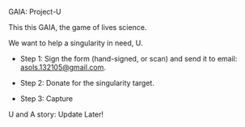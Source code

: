 GAIA: Project-U

This this GAIA, the game of lives science.

We want to help a singularity in need, U.

- Step 1: Sign the form (hand-signed, or scan) and send it to email: asols.132105@gmail.com.

- Step 2: Donate for the singularity target.
- Step 3: Capture

U and A story: Update Later!
